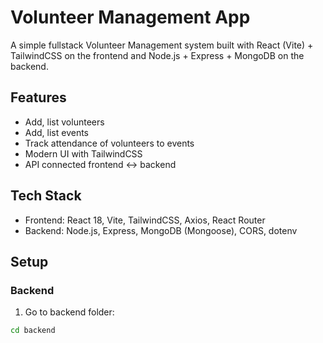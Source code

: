 # Volunteer Management App

A simple fullstack Volunteer Management system built with React (Vite) + TailwindCSS on the frontend and Node.js + Express + MongoDB on the backend.

## Features
- Add, list volunteers
- Add, list events
- Track attendance of volunteers to events
- Modern UI with TailwindCSS
- API connected frontend ↔ backend

## Tech Stack
- Frontend: React 18, Vite, TailwindCSS, Axios, React Router
- Backend: Node.js, Express, MongoDB (Mongoose), CORS, dotenv

## Setup

### Backend
1. Go to backend folder:
```bash
cd backend
